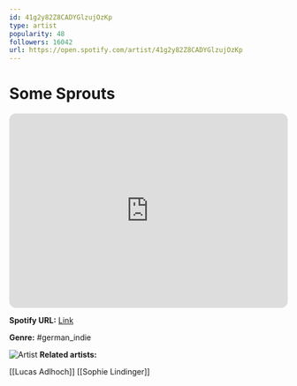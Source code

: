 ```yaml
---
id: 41g2y82Z8CADYGlzujOzKp
type: artist
popularity: 48
followers: 16042
url: https://open.spotify.com/artist/41g2y82Z8CADYGlzujOzKp
---
```

# Some Sprouts

<iframe style="border-radius:12px" src="https://open.spotify.com/embed/artist/41g2y82Z8CADYGlzujOzKp" width="100%" height="352" frameBorder="0" allowfullscreen="" allow="autoplay; clipboard-write; encrypted-media; fullscreen; picture-in-picture" loading="lazy"></iframe>

**Spotify URL:** [Link](https://open.spotify.com/artist/41g2y82Z8CADYGlzujOzKp)

**Genre:**  #german_indie

![Artist](https://i.scdn.co/image/ab6761610000e5ebfb8c0b166fdaef723d25eb00)
**Related artists:**

[[Lucas Adlhoch]]
[[Sophie Lindinger]]
